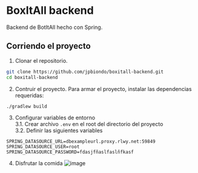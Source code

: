 # BoxItAll backend
Backend de BotItAll hecho con Spring.
## Corriendo el proyecto
1. Clonar el repositorio.
```sh
git clone https://github.com/jpbiondo/boxitall-backend.git
cd boxitall-backend
```
2. Contruir el proyecto. Para armar el proyecto, instalar las dependencias requeridas:
```sh
./gradlew build
```
3. Configurar variables de entorno  \
3.1. Crear archivo `.env` en el root del directorio del proyecto \
3.2. Definir las siguientes variables
```env
SPRING_DATASOURCE_URL=dbexampleurl.proxy.rlwy.net:59849
SPRING_DATASOURCE_USER=root
SPRING_DATASOURCE_PASSWORD=fdasjfñaslfaslñfkasf
```
4. Disfrutar la comida
![image](https://github.com/user-attachments/assets/f79962b1-83bb-49f3-bcde-78ac15515307)

